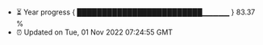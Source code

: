 - ⏳ Year progress { █████████████████████████▁▁▁▁▁ } 83.37 %
- ⏰ Updated on Tue, 01 Nov 2022 07:24:55 GMT

